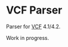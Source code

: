 VCF Parser
==========

Parser for [VCF](http://en.wikipedia.org/wiki/Variant_Call_Format) 4.1/4.2.

Work in progress.